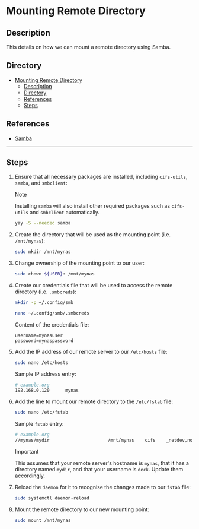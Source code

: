 # Mounting Remote Directory

## Description

This details on how we can mount a remote directory using Samba.

## Directory

- [Mounting Remote Directory](#mounting-remote-directory)
  - [Description](#description)
  - [Directory](#directory)
  - [References](#references)
  - [Steps](#steps)

## References

- [Samba](https://wiki.archlinux.org/title/samba)

---

## Steps

1. Ensure that all necessary packages are installed, including `cifs-utils`, `samba`, and `smbclient`:

    > [!NOTE]  
    > Installing `samba` will also install other required packages such as `cifs-utils` and `smbclient` automatically.

    ```sh
    yay -S --needed samba
    ```

2. Create the directory that will be used as the mounting point (i.e. `/mnt/mynas`):

    ```sh
    sudo mkdir /mnt/mynas
    ```

3. Change ownership of the mounting point to our user:

    ```sh
    sudo chown ${USER}: /mnt/mynas
    ```

4. Create our credentials file that will be used to access the remote directory (i.e. `.smbcreds`):

    ```sh
    mkdir -p ~/.config/smb
    ```

    ```sh
    nano ~/.config/smb/.smbcreds
    ```

    Content of the credentials file:

    ```
    username=mynasuser
    password=mynaspassword
    ```

5. Add the IP address of our remote server to our `/etc/hosts` file:

    ```sh
    sudo nano /etc/hosts
    ```

    Sample IP address entry:

    ```sh
    # example.org
    192.168.0.120      mynas
    ```

6. Add the line to mount our remote directory to the `/etc/fstab` file:

    ```sh
    sudo nano /etc/fstab
    ```

    Sample `fstab` entry:

    ```sh
    # example.org
    //mynas/mydir                      /mnt/mynas    cifs    _netdev,nofail,mfsymlinks,credentials=/home/deck/.config/smb/.smbcreds,vers=3.0,uid=1000,gid=1000,iocharset=utf8   0 0
    ```

    > [!IMPORTANT]  
    > This assumes that your remote server's hostname is `mynas`, that it has a directory named `mydir`, and that your username is `deck`. Update them accordingly.

7. Reload the `daemon` for it to recognise the changes made to our `fstab` file:

    ```sh
    sudo systemctl daemon-reload
    ```

8. Mount the remote directory to our new mounting point:

    ```sh
    sudo mount /mnt/mynas
    ```
